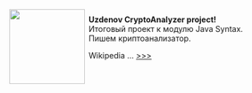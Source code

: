 <p><img height=135 src="https://upload.wikimedia.org/wikipedia/commons/thumb/2/2b/Caesar3.svg/1280px-Caesar3.svg.png"  class="leftimg" style="float:left; margin: 7px 7px 7px 0;"><br><b>Uzdenov CryptoAnalyzer project!</b><br>
Итоговый проект к модулю Java Syntax.<br>Пишем криптоанализатор.</p>

 Wikipedia ... <a href="https://ru.wikipedia.org/wiki/%D0%A8%D0%B8%D1%84%D1%80_%D0%A6%D0%B5%D0%B7%D0%B0%D1%80%D1%8F">&gt;&gt;&gt;</a>
